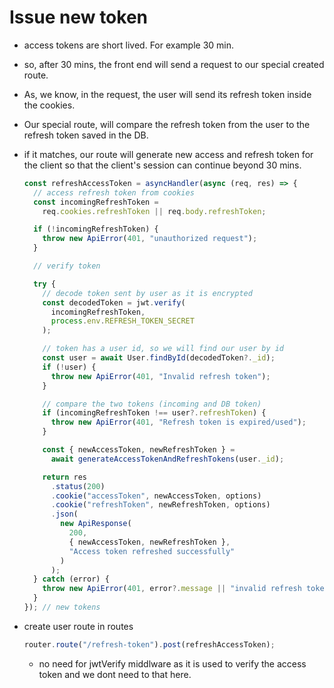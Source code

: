 # Issue new token

- access tokens are short lived. For example 30 min.
- so, after 30 mins, the front end will send a request to our special created route.
- As, we know, in the request, the user will send its refresh token inside the cookies.
- Our special route, will compare the refresh token from the user to the refresh token saved in the DB.
- if it matches, our route will generate new access and refresh token for the client so that the client's session can continue beyond 30 mins.

  ```javascript
  const refreshAccessToken = asyncHandler(async (req, res) => {
    // access refresh token from cookies
    const incomingRefreshToken =
      req.cookies.refreshToken || req.body.refreshToken;

    if (!incomingRefreshToken) {
      throw new ApiError(401, "unauthorized request");
    }

    // verify token

    try {
      // decode token sent by user as it is encrypted
      const decodedToken = jwt.verify(
        incomingRefreshToken,
        process.env.REFRESH_TOKEN_SECRET
      );

      // token has a user id, so we will find our user by id
      const user = await User.findById(decodedToken?._id);
      if (!user) {
        throw new ApiError(401, "Invalid refresh token");
      }

      // compare the two tokens (incoming and DB token)
      if (incomingRefreshToken !== user?.refreshToken) {
        throw new ApiError(401, "Refresh token is expired/used");
      }

      const { newAccessToken, newRefreshToken } =
        await generateAccessTokenAndRefreshTokens(user._id);

      return res
        .status(200)
        .cookie("accessToken", newAccessToken, options)
        .cookie("refreshToken", newRefreshToken, options)
        .json(
          new ApiResponse(
            200,
            { newAccessToken, newRefreshToken },
            "Access token refreshed successfully"
          )
        );
    } catch (error) {
      throw new ApiError(401, error?.message || "invalid refresh token");
    }
  }); // new tokens
  ```

- create user route in routes

  ```javascript
  router.route("/refresh-token").post(refreshAccessToken);
  ```

  - no need for jwtVerify middlware as it is used to verify the access token and we dont need to that here.
